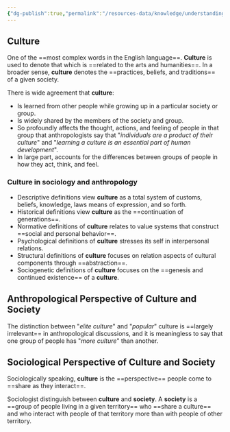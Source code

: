 ```yaml
---
{"dg-publish":true,"permalink":"/resources-data/knowledge/understanding-culture-social-and-politics/culture-and-society/defining-culture-and-society/"}
---
```


## Culture
One of the ==most complex words in the English language==. **Culture** is used to denote that which is ==related to the arts and humanities==. In a broader sense, **culture** denotes the ==practices, beliefs, and traditions== of a given society.

There is wide agreement that **culture**:
* Is learned from other people while growing up in a particular society or group.
* Is widely shared by the members of the society and group.
* So profoundly affects the thought, actions, and feeling of people in that group that anthropologists say that "*individuals are a product of their culture*" and "*learning a culture is an essential part of human development*".
* In large part, accounts for the differences between groups of people in how they act, think, and feel.

### Culture in sociology and anthropology
* Descriptive definitions view **culture** as a total system of customs, beliefs, knowledge, laws means of expression, and so forth.
* Historical definitions view **culture** as the ==continuation of generations==.
* Normative definitions of **culture** relates to value systems that construct ==social and personal behavior==.
* Psychological definitions of **culture** stresses its self in interpersonal relations.
* Structural definitions of **culture** focuses on relation aspects of cultural components through ==abstraction==.
* Sociogenetic definitions of **culture** focuses on the ==genesis and continued existence== of a **culture**.

## Anthropological Perspective of Culture and Society
The distinction between "*elite culture*" and "*popular*" culture is ==largely irrelevant== in anthropological discussions, and it is meaningless to say that one group of people has "*more culture*" than another.

## Sociological Perspective of Culture and Society
Sociologically speaking, **culture** is the ==perspective== people come to ==share as they interact==.

Sociologist distinguish between **culture** and **society**. A **society** is a ==group of people living in a given territory== who ==share a culture== and who interact with people of that territory more than with people of other territory.